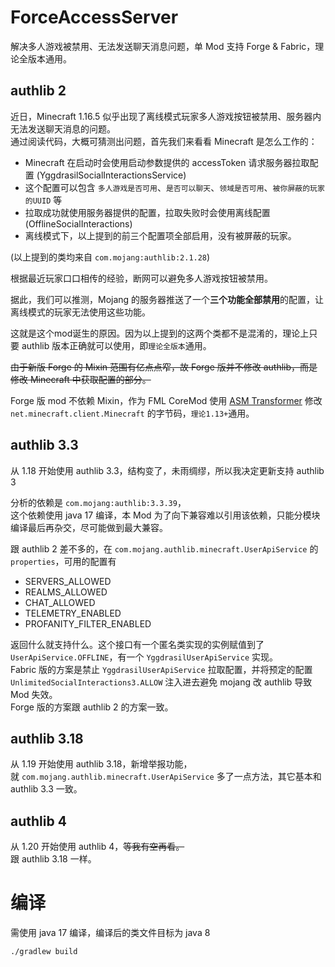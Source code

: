 # ForceAccessServer

解决多人游戏被禁用、无法发送聊天消息问题，单 Mod 支持 Forge & Fabric，理论全版本通用。

## authlib 2

近日，Minecraft 1.16.5 似乎出现了离线模式玩家多人游戏按钮被禁用、服务器内无法发送聊天消息的问题。  
通过阅读代码，大概可猜测出问题，首先我们来看看 Minecraft 是怎么工作的：

* Minecraft 在启动时会使用启动参数提供的 accessToken 请求服务器拉取配置 (YggdrasilSocialInteractionsService)
* 这个配置可以包含 `多人游戏是否可用`、`是否可以聊天`、`领域是否可用`、`被你屏蔽的玩家的UUID` 等
* 拉取成功就使用服务器提供的配置，拉取失败时会使用离线配置 (OfflineSocialInteractions)
* 离线模式下，以上提到的前三个配置项全部启用，没有被屏蔽的玩家。

(以上提到的类均来自 `com.mojang:authlib:2.1.28`)

根据最近玩家口口相传的经验，断网可以避免多人游戏按钮被禁用。

据此，我们可以推测，Mojang 的服务器推送了一个**三个功能全部禁用**的配置，让离线模式的玩家无法使用这些功能。

这就是这个mod诞生的原因。因为以上提到的这两个类都不是混淆的，理论上只要 authlib 版本正确就可以使用，即`理论全版本`通用。

~~由于新版 Forge 的 Mixin 范围有亿点点窄，故 Forge 版并不修改 authlib，而是修改 Minecraft 中获取配置的部分。~~

Forge 版 mod 不依赖 Mixin，作为 FML CoreMod 使用 [ASM Transformer](src/main/resources/transformer.fas.js) 修改 `net.minecraft.client.Minecraft` 的字节码，`理论1.13+`通用。

## authlib 3.3

从 1.18 开始使用 authlib 3.3，结构变了，未雨绸缪，所以我决定更新支持 authlib 3

分析的依赖是 `com.mojang:authlib:3.3.39`，  
这个依赖使用 java 17 编译，本 Mod 为了向下兼容难以引用该依赖，只能分模块编译最后再杂交，尽可能做到最大兼容。

跟 authlib 2 差不多的，在 `com.mojang.authlib.minecraft.UserApiService` 的 `properties`，可用的配置有
* SERVERS_ALLOWED
* REALMS_ALLOWED
* CHAT_ALLOWED
* TELEMETRY_ENABLED
* PROFANITY_FILTER_ENABLED

返回什么就支持什么。这个接口有一个匿名类实现的实例赋值到了 `UserApiService.OFFLINE`，有一个 `YggdrasilUserApiService` 实现。  
Fabric 版的方案是禁止 `YggdrasilUserApiService` 拉取配置，并将预定的配置 `UnlimitedSocialInteractions3.ALLOW` 注入进去避免 mojang 改 authlib 导致 Mod 失效。  
Forge 版的方案跟 authlib 2 的方案一致。

## authlib 3.18

从 1.19 开始使用 authlib 3.18，新增举报功能，  
就 `com.mojang.authlib.minecraft.UserApiService` 多了一点方法，其它基本和 authlib 3.3 一致。

## authlib 4

从 1.20 开始使用 authlib 4，~~等我有空再看。~~  
跟 authlib 3.18 一样。

# 编译

需使用 java 17 编译，编译后的类文件目标为 java 8
```shell
./gradlew build
```
